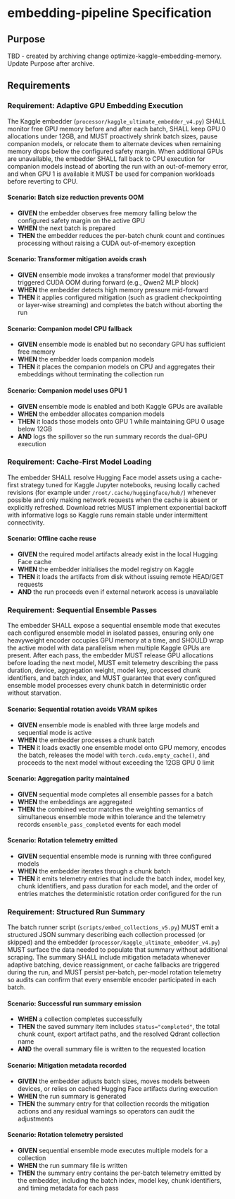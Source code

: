 # embedding-pipeline Specification

## Purpose
TBD - created by archiving change optimize-kaggle-embedding-memory. Update Purpose after archive.
## Requirements
### Requirement: Adaptive GPU Embedding Execution
The Kaggle embedder (`processor/kaggle_ultimate_embedder_v4.py`) SHALL monitor free GPU memory before and after each batch, SHALL keep GPU 0 allocations under 12GB, and MUST proactively shrink batch sizes, pause companion models, or relocate them to alternate devices when remaining memory drops below the configured safety margin. When additional GPUs are unavailable, the embedder SHALL fall back to CPU execution for companion models instead of aborting the run with an out-of-memory error, and when GPU 1 is available it MUST be used for companion workloads before reverting to CPU.

#### Scenario: Batch size reduction prevents OOM
- **GIVEN** the embedder observes free memory falling below the configured safety margin on the active GPU
- **WHEN** the next batch is prepared
- **THEN** the embedder reduces the per-batch chunk count and continues processing without raising a CUDA out-of-memory exception

#### Scenario: Transformer mitigation avoids crash
- **GIVEN** ensemble mode invokes a transformer model that previously triggered CUDA OOM during forward (e.g., Qwen2 MLP block)
- **WHEN** the embedder detects high memory pressure mid-forward
- **THEN** it applies configured mitigation (such as gradient checkpointing or layer-wise streaming) and completes the batch without aborting the run

#### Scenario: Companion model CPU fallback
- **GIVEN** ensemble mode is enabled but no secondary GPU has sufficient free memory
- **WHEN** the embedder loads companion models
- **THEN** it places the companion models on CPU and aggregates their embeddings without terminating the collection run

#### Scenario: Companion model uses GPU 1
- **GIVEN** ensemble mode is enabled and both Kaggle GPUs are available
- **WHEN** the embedder allocates companion models
- **THEN** it loads those models onto GPU 1 while maintaining GPU 0 usage below 12GB
- **AND** logs the spillover so the run summary records the dual-GPU execution

### Requirement: Cache-First Model Loading
The embedder SHALL resolve Hugging Face model assets using a cache-first strategy tuned for Kaggle Jupyter notebooks, reusing locally cached revisions (for example under `/root/.cache/huggingface/hub/`) whenever possible and only making network requests when the cache is absent or explicitly refreshed. Download retries MUST implement exponential backoff with informative logs so Kaggle runs remain stable under intermittent connectivity.

#### Scenario: Offline cache reuse
- **GIVEN** the required model artifacts already exist in the local Hugging Face cache
- **WHEN** the embedder initialises the model registry on Kaggle
- **THEN** it loads the artifacts from disk without issuing remote HEAD/GET requests
- **AND** the run proceeds even if external network access is unavailable

### Requirement: Sequential Ensemble Passes
The embedder SHALL expose a sequential ensemble mode that executes each configured ensemble model in isolated passes, ensuring only one heavyweight encoder occupies GPU memory at a time, and SHOULD wrap the active model with data parallelism when multiple Kaggle GPUs are present. After each pass, the embedder MUST release GPU allocations before loading the next model, MUST emit telemetry describing the pass duration, device, aggregation weight, model key, processed chunk identifiers, and batch index, and MUST guarantee that every configured ensemble model processes every chunk batch in deterministic order without starvation.

#### Scenario: Sequential rotation avoids VRAM spikes
- **GIVEN** ensemble mode is enabled with three large models and sequential mode is active
- **WHEN** the embedder processes a chunk batch
- **THEN** it loads exactly one ensemble model onto GPU memory, encodes the batch, releases the model with `torch.cuda.empty_cache()`, and proceeds to the next model without exceeding the 12GB GPU 0 limit

#### Scenario: Aggregation parity maintained
- **GIVEN** sequential mode completes all ensemble passes for a batch
- **WHEN** the embeddings are aggregated
- **THEN** the combined vector matches the weighting semantics of simultaneous ensemble mode within tolerance and the telemetry records `ensemble_pass_completed` events for each model

#### Scenario: Rotation telemetry emitted
- **GIVEN** sequential ensemble mode is running with three configured models
- **WHEN** the embedder iterates through a chunk batch
- **THEN** it emits telemetry entries that include the batch index, model key, chunk identifiers, and pass duration for each model, and the order of entries matches the deterministic rotation order configured for the run

### Requirement: Structured Run Summary
The batch runner script (`scripts/embed_collections_v5.py`) MUST emit a structured JSON summary describing each collection processed (or skipped) and the embedder (`processor/kaggle_ultimate_embedder_v4.py`) MUST surface the data needed to populate that summary without additional scraping. The summary SHALL include mitigation metadata whenever adaptive batching, device reassignment, or cache fallbacks are triggered during the run, and MUST persist per-batch, per-model rotation telemetry so audits can confirm that every ensemble encoder participated in each batch.

#### Scenario: Successful run summary emission
- **WHEN** a collection completes successfully
- **THEN** the saved summary item includes `status="completed"`, the total chunk count, export artifact paths, and the resolved Qdrant collection name
- **AND** the overall summary file is written to the requested location

#### Scenario: Mitigation metadata recorded
- **GIVEN** the embedder adjusts batch sizes, moves models between devices, or relies on cached Hugging Face artifacts during execution
- **WHEN** the run summary is generated
- **THEN** the summary entry for that collection records the mitigation actions and any residual warnings so operators can audit the adjustments

#### Scenario: Rotation telemetry persisted
- **GIVEN** sequential ensemble mode executes multiple models for a collection
- **WHEN** the run summary file is written
- **THEN** the summary entry contains the per-batch telemetry emitted by the embedder, including the batch index, model key, chunk identifiers, and timing metadata for each pass

